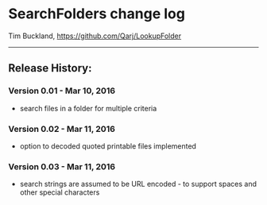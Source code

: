 # SearchFolders change log

Tim Buckland, https://github.com/Qarj/LookupFolder

---------------------------------------------------

## Release History:

### Version 0.01 - Mar 10, 2016
* search files in a folder for multiple criteria

### Version 0.02 - Mar 11, 2016
* option to decoded quoted printable files implemented

### Version 0.03 - Mar 11, 2016
* search strings are assumed to be URL encoded - to support spaces and other special characters


